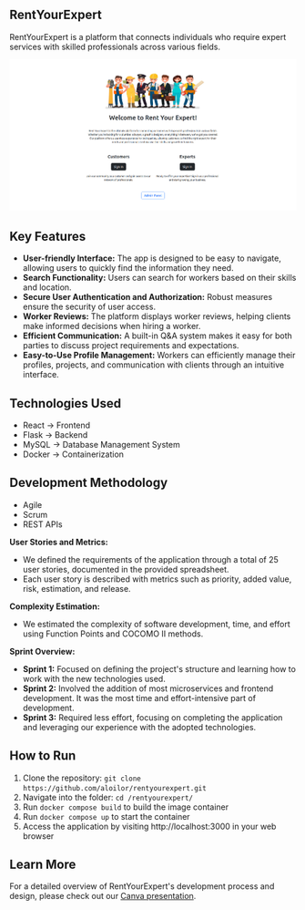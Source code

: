 ## RentYourExpert
RentYourExpert is a platform that connects individuals who require expert services with skilled professionals across various fields.

<p align="center">
  <img src="./assets/img/home-page.png" width="800" alt="Alt Text">
</p>

## Key Features
- **User-friendly Interface:** The app is designed to be easy to navigate, allowing users to quickly find the information they need.
- **Search Functionality:** Users can search for workers based on their skills and location.
- **Secure User Authentication and Authorization:** Robust measures ensure the security of user access.
- **Worker Reviews:** The platform displays worker reviews, helping clients make informed decisions when hiring a worker.
- **Efficient Communication:** A built-in Q&A system makes it easy for both parties to discuss project requirements and expectations.
- **Easy-to-Use Profile Management:** Workers can efficiently manage their profiles, projects, and communication with clients through an intuitive interface.

## Technologies Used
- React &#8594; Frontend
- Flask &#8594; Backend
- MySQL &#8594; Database Management System
- Docker &#8594; Containerization

## Development Methodology
- Agile
- Scrum
- REST APIs

**User Stories and Metrics:**
- We defined the requirements of the application through a total of 25 user stories, documented in the provided spreadsheet.
- Each user story is described with metrics such as priority, added value, risk, estimation, and release.

**Complexity Estimation:**
- We estimated the complexity of software development, time, and effort using Function Points and COCOMO II methods.

**Sprint Overview:**
- **Sprint 1:** Focused on defining the project's structure and learning how to work with the new technologies used.
- **Sprint 2:** Involved the addition of most microservices and frontend development. It was the most time and effort-intensive part of development.
- **Sprint 3:** Required less effort, focusing on completing the application and leveraging our experience with the adopted technologies.

## How to Run
1. Clone the repository: `git clone https://github.com/aloilor/rentyourexpert.git`
2. Navigate into the folder:  `cd /rentyourexpert/ `
3. Run  `docker compose build` to build the image container
4. Run  `docker compose up` to start the container
5. Access the application by visiting http://localhost:3000 in your web browser


## Learn More
For a detailed overview of RentYourExpert's development process and design, please check out our [Canva presentation](https://www.canva.com/design/DAFegq7cqAs/xs79qSubU77cN-Ze8SJBHg/edit?utm_content=DAFegq7cqAs&utm_campaign=designshare&utm_medium=link2&utm_source=sharebutton).
